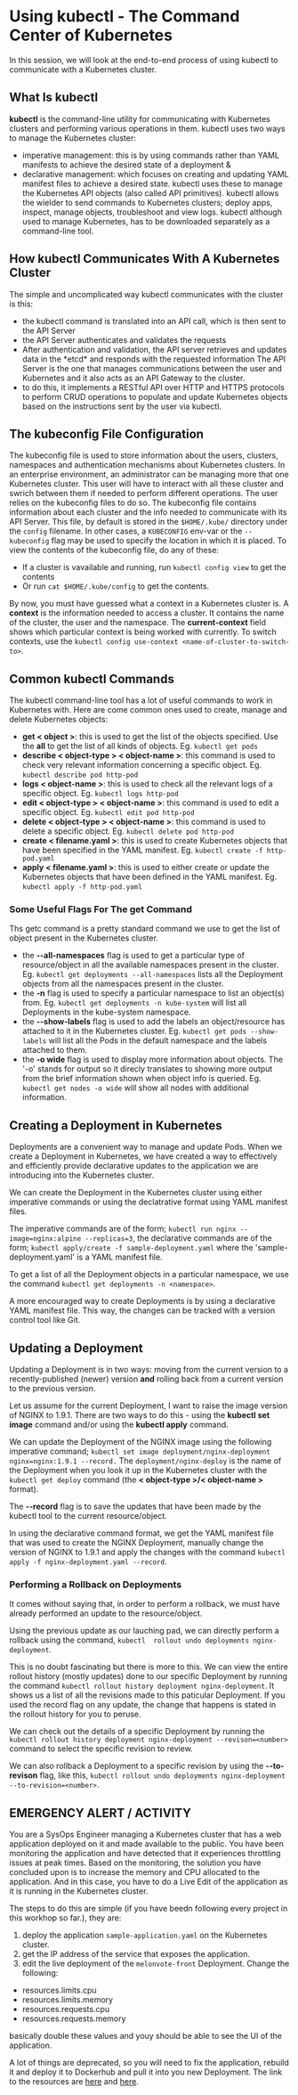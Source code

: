 # Using kubectl - The Command Center of Kubernetes
In this session, we will look at the end-to-end process of using kubectl to communicate with a Kubernetes cluster.


## What Is kubectl
**kubectl** is the command-line utility for communicating with Kubernetes clusters and performing various operations in them.
kubectl uses two ways to manage the Kubernetes cluster:
- imperative management: this is by using commands rather than YAML manifests to achieve the desired state of a deployment & 
- declarative management: which focuses on creating and updating YAML manifest files to achieve a desired state.
kubectl uses these to manage the Kubernetes API objects (also called API primitives).
kubectl allows the wielder to send commands to Kubernetes clusters; deploy apps, inspect, manage objects, troubleshoot and view logs.
kubectl although used to manage Kubernetes, has to be downloaded separately as a command-line tool.


## How kubectl Communicates With A Kubernetes Cluster
The simple and uncomplicated way kubectl communicates with the cluster is this: 
- the kubectl command is translated into an API call, which is then sent to the API Server
- the API Server authenticates and validates the requests
- After authentication and validation, the API server retrieves and updates data in the \*etcd\* and responds with the requested information
The API Server is the one that manages communications between the user and Kubernetes and it also acts as an API Gateway to the cluster.
- to do this, it implements a RESTful API over HTTP and HTTPS protocols to perform CRUD operations to populate and update Kubernetes objects based on the instructions sent by the user via kubectl.


## The kubeconfig File Configuration
The kubeconfig file is used to store information about the users, clusters, namespaces and authentication mechanisms about Kubernetes clusters.
In an enterprise environment, an administrator can be managing more that one Kubernetes cluster. This user will have to interact with all these cluster and swrich between them if needed to perform different operations. The user relies on the kubeconfig files to do so.
The kubeconfig file contains information about each cluster and the info needed to communicate with its API Server.
This file, by default is stored in the `$HOME/.kube/` directory under the `config` filename. In other cases, a `KUBECONFIG` env-var or the `--kubeconfig` flag may be used to specify the location in which it is placed.
To view the contents of the kubeconfig file, do any of these:
- If a cluster is vavailable and running, run `kubectl config view` to get the contents
- Or run `cat $HOME/.kube/config` to get the contents.

By now, you must have guessed what a context in a Kubernetes cluster is.
A **context** is the information needed to access a cluster. It contains the name of the cluster, the user and the namespace.
The **current-context** field shows which particular context is being worked with currently.
To switch contexts, use the `kubectl config use-context <name-of-cluster-to-switch-to>`.


## Common kubectl Commands
The kubectl command-line tool has a lot of useful commands to work in Kubernetes with.
Here are come common ones used to create, manage and delete Kubernetes objects:
- **get < object >**: this is used to get the list of the objects specified. Use the **all** to get the list of all kinds of objects. Eg. `kubectl get pods`
- **describe < object-type > < object-name >**: this command is used to check very relevant information concerning a specific object. Eg. `kubectl describe pod http-pod`
- **logs < object-name >**: this is used to check all the relevant logs of a specific object. Eg. `kubectl logs http-pod`
- **edit < object-type > < object-name >**: this command is used to edit a specific object. Eg. `kubectl edit pod http-pod`
- **delete < object-type > < object-name >**: this command is used to delete a specific object. Eg. `kubectl delete pod http-pod`
- **create < filename.yaml >**: this is used to create Kubernetes objects that have been specified in the YAML manifest. Eg. `kubectl create -f http-pod.yaml`
- **apply < filename.yaml >**: this is used to either create or update the Kubernetes objects that have been defined in the YAML manifest. Eg. `kubectl apply -f http-pod.yaml`


### Some Useful Flags For The get Command 
Ths getc command is a pretty standard command we use to get the list of object present in the Kubernetes cluster.
- the **--all-namespaces** flag is used to get a particular type of resource/object in all the available namespaces present in the cluster. Eg. `kubectl get deployments --all-namespaces` lists all the Deployment objects from all the namespaces present in the cluster.
- the **-n** flag is used to specify a particular namespace to list an object(s) from. Eg. `kubectl get deployments -n kube-system` will list all Deployments in the kube-system namespace.
- the **--show-labels** flag is used to add the labels an object/resource has attached to it in the Kubernetes cluster. Eg. `kubectl get pods --show-labels` will list all the Pods in the default namespace and the labels attached to them.
- the **-o wide** flag is used to display more information about objects. The '-o' stands for output so it direcly translates to showing more output from the brief information shown when object info is queried. Eg. `kubectl get nodes -o wide` will show all nodes with additional information.


## Creating a Deployment in Kubernetes
Deployments are a convenient way to manage and update Pods. 
When we create a Deployment in Kubernetes, we have created a way to effectively and efficiently provide declarative updates to the application we are introducing into the Kubernetes cluster.

We can create the Deployment in the Kubernetes cluster using either imperative commands or using the declatrative format using YAML manifest files.

The imperative commands are of the form; `kubectl run nginx --image=nginx:alpine --replicas=3`, the declarative commands are of the form; `kubectl apply/create -f sample-deployment.yaml` where the 'sample-deployment.yaml' is a YAML manifest file.

To get a list of all the Deployment objects in a particular namespace, we use the command `kubectl get deployments -n <namespace>`.

A more encouraged way to create Deployments is by using a declarative YAML manifest file. This way, the changes can be tracked with a version control tool like Git.


## Updating a Deployment
Updating a Deployment is in two ways: moving from the current version to a recently-published (newer) version **and** rolling back from a current version to the previous version.

Let us assume for the current Deployment, I want to raise the image version of NGINX to 1.9.1. There are two ways to do this - using the **kubectl set image** command and/or using the **kubectl apply** command.

We can update the Deployment of the NGINX image using the following imperative command; `kubectl set image deployment/nginx-deployment nginx=nginx:1.9.1 --record.` The `deployment/nginx-deploy` is the name of the Deployment when you look it up in the Kubernetes cluster with the `kubectl get deploy` command (the **< object-type >/< object-name >** format). 

The **--record** flag is to save the updates that have been made by the kubectl tool to the current resource/object.

In using the declarative command format, we get the YAML manifest file that was used to create the NGINX Deployment, manually change the version of NGINX to 1.9.1 and apply the changes with the command `kubectl apply -f nginx-deployment.yaml --record`.

### Performing a Rollback on Deployments
It comes without saying that, in order to perform a rollback, we must have already performed an update to the resource/object.

Using the previous update as our lauching pad, we can directly perform a rollback using the command, `kubectl  rollout undo deployments nginx-deployment`.

This is no doubt fascinating but there is more to this. We can view the entire rollout history (mostly updates) done to our specific Deployment by running the command `kubectl rollout history deployment nginx-deployment`. It shows us a list of all the revisions made to this paticular Deployment. If you used the record flag on any update, the change that happens is stated in the rollout history for you to peruse.

We can check out the details of a specific Deployment by running the `kubectl rollout history deployment nginx-deployment --revison=<number>` command to select the specific revision to review.

We can also rollback a Deployment to a specific revision by using the **--to-revison** flag, like this, `kubectl rollout undo deployments nginx-deployment --to-revision=<number>`.


## EMERGENCY ALERT / ACTIVITY
You are a SysOps Engineer managing a Kubernetes cluster that has a web application deployed on it and made available to the public.
You have been monitoring the application and have detected that it experiences throttling issues at peak times.
Based on the monitoring, the solution you have concluded upon is to increase the memory and CPU allocated to the application.
And in this case, you have to do a Live Edit of the application as it is running in the Kubernetes cluster.

The steps to do this are simple (if you have beedn following every project in this workhop so far.), they are:
1. deploy the application `sample-application.yaml` on the Kubernetes cluster.
2. get the IP address of the service that exposes the application.
3. edit the live deployment of the `melonvote-front` Deployment. Change the following:
  - resources.limits.cpu
  - resources.limits.memory
  - resources.requests.cpu
  - resources.requests.memory
  
  basically double these values and youy should be able to see the UI of the application.

A lot of things are deprecated, so you will need to fix the application, rebuild it and deploy it to Dockerhub and pull it into you new Deployment. The link to the resources are [here](https://github.com/Azure-Samples/azure-voting-app-redis/blob/master/azure-vote/Dockerfile-for-app-service) and [here](https://learn.microsoft.com/en-us/azure/aks/tutorial-kubernetes-prepare-app).
